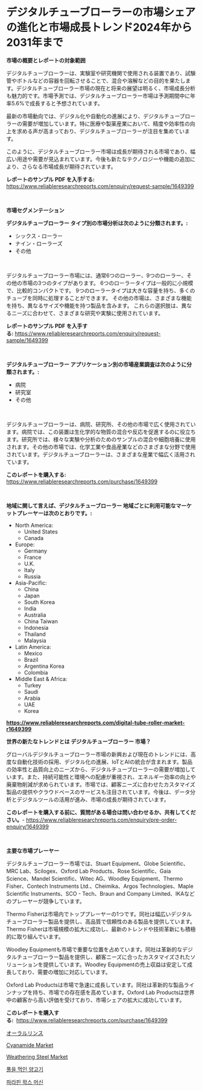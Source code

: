 <p><h1>デジタルチューブローラーの市場シェアの進化と市場成長トレンド2024年から2031年まで</h1></p><p><strong>市場の概要とレポートの対象範囲</strong></p>
<p><p>デジタルチューブローラーは、実験室や研究機関で使用される装置であり、試験管やボトルなどの容器を回転させることで、混合や溶解などの目的を果たします。デジタルチューブローラー市場の現在と将来の展望は明るく、市場成長分析も魅力的です。市場予測では、デジタルチューブローラー市場は予測期間中に年率5.6%で成長すると予想されています。</p><p>最新の市場動向では、デジタル化や自動化の進展により、デジタルチューブローラーの需要が増加しています。特に医療や製薬産業において、精度や効率性の向上を求める声が高まっており、デジタルチューブローラーが注目を集めています。</p><p>このように、デジタルチューブローラー市場は成長が期待される市場であり、幅広い用途や需要が見込まれています。今後も新たなテクノロジーや機能の追加により、さらなる市場成長が期待されています。</p></p>
<p><strong>レポートのサンプル PDF を入手する:</strong> <a href="https://www.reliableresearchreports.com/enquiry/request-sample/1649399">https://www.reliableresearchreports.com/enquiry/request-sample/1649399</a></p>
<p>&nbsp;</p>
<p><strong>市場セグメンテーション</strong></p>
<p><strong>デジタルチューブローラー タイプ別の市場分析は次のように分類されます。:</strong></p>
<p><ul><li>シックス・ローラー</li><li>ナイン・ローラーズ</li><li>その他</li></ul></p>
<p>&nbsp;</p>
<p><p>デジタルチューブローラー市場には、通常6つのローラー、9つのローラー、その他の市場の3つのタイプがあります。 6つのローラータイプは一般的に小規模で、比較的コンパクトです。 9つのローラータイプは大きな容量を持ち、多くのチューブを同時に処理することができます。 その他の市場は、さまざまな機能を持ち、異なるサイズや機能を持つ製品を含みます。 これらの選択肢は、異なるニーズに合わせて、さまざまな研究や実験に使用されています。</p></p>
<p><strong>レポートのサンプル PDF を入手する:</strong>&nbsp;<a href="https://www.reliableresearchreports.com/enquiry/request-sample/1649399">https://www.reliableresearchreports.com/enquiry/request-sample/1649399</a></p>
<p>&nbsp;</p>
<p><strong> デジタルチューブローラー アプリケーション別の市場産業調査は次のように分類されます。:</strong></p>
<p><ul><li>病院</li><li>研究室</li><li>その他</li></ul></p>
<p>&nbsp;</p>
<p><p>デジタルチューブローラーは、病院、研究所、その他の市場で広く使用されています。病院では、この装置は生化学的な物質の混合や反応を促進するのに役立ちます。研究所では、様々な実験や分析のためのサンプルの混合や細胞培養に使用されます。その他の市場では、化学工業や食品産業などのさまざまな分野で使用されています。デジタルチューブローラーは、さまざまな産業で幅広く活用されています。</p></p>
<p><strong>このレポートを購入する:</strong>&nbsp; <a href="https://www.reliableresearchreports.com/purchase/1649399">https://www.reliableresearchreports.com/purchase/1649399</a></p>
<p>&nbsp;</p>
<p><strong>地域に関して言えば、デジタルチューブローラー 地域ごとに利用可能なマーケットプレーヤーは次のとおりです。:</strong></p>
<p><ul>
    <li>
        North America:
        <ul>
            <li>United States</li>
            <li>Canada</li>
        </ul>
    </li>
    <li>
        Europe:
        <ul>
            <li>Germany</li>
            <li>France</li>
            <li>U.K.</li>
            <li>Italy</li>
            <li>Russia</li>
        </ul>
    </li>
    <li>
        Asia-Pacific:
        <ul>
            <li>China</li>
            <li>Japan</li>
            <li>South Korea</li>
            <li>India</li>
            <li>Australia</li>
            <li>China Taiwan</li>
            <li>Indonesia</li>
            <li>Thailand</li>
            <li>Malaysia</li>
        </ul>
    </li>
    <li>
        Latin America:
        <ul>
            <li>Mexico</li>
            <li>Brazil</li>
            <li>Argentina Korea</li>
            <li>Colombia</li>
        </ul>
    </li>
    <li>
        Middle East & Africa:
        <ul>
            <li>Turkey</li>
            <li>Saudi</li>
            <li>Arabia</li>
            <li>UAE</li>
            <li>Korea</li>
        </ul>
    </li>
    </ul></p>
<p><strong><a href="https://www.reliableresearchreports.com/digital-tube-roller-market-r1649399">https://www.reliableresearchreports.com/digital-tube-roller-market-r1649399</a></strong>&nbsp;</p>
<p><strong>世界の新たなトレンドとは デジタルチューブローラー 市場？</strong></p>
<p><p>グローバルデジタルチューブローラー市場の新興および現在のトレンドには、高度な自動化技術の採用、デジタル化の進展、IoTとAIの統合が含まれます。製品の効率性と品質向上のニーズから、デジタルチューブローラーの需要が増加しています。また、持続可能性と環境への配慮が重視され、エネルギー効率の向上や廃棄物削減が求められています。市場では、顧客ニーズに合わせたカスタマイズ製品の提供やクラウドベースのサービスも注目されています。今後は、データ分析とデジタルツールの活用が進み、市場の成長が期待されています。</p></p>
<p><strong>このレポートを購入する前に、質問がある場合は問い合わせるか、共有してください。</strong>- <a href="https://www.reliableresearchreports.com/enquiry/pre-order-enquiry/1649399">https://www.reliableresearchreports.com/enquiry/pre-order-enquiry/1649399</a></p>
<p>&nbsp;</p>
<p><strong>主要な市場プレーヤー</strong></p>
<p><p>デジタルチューブローラー市場では、Stuart Equipment、Globe Scientific、MRC Lab、Scilogex、Oxford Lab Products、Rose Scientific、Gaia Science、Mandel Scientific、Witec AG、Woodley Equipment、Thermo Fisher、Contech Instruments Ltd.、Cheimika、Argos Technologies、Maple Scientific Instruments、SCO - Tech、Braun and Company Limited、IKAなどのプレーヤーが競争しています。</p><p>Thermo Fisherは市場内でトッププレーヤーの1つです。同社は幅広いデジタルチューブローラー製品を提供し、高品質で信頼性のある製品を提供しています。Thermo Fisherは市場規模の拡大に成功し、最新のトレンドや技術革新にも積極的に取り組んでいます。</p><p>Woodley Equipmentも市場で重要な位置を占めています。同社は革新的なデジタルチューブローラー製品を提供し、顧客ニーズに合ったカスタマイズされたソリューションを提供しています。Woodley Equipmentの売上収益は安定して成長しており、需要の増加に対応しています。</p><p>Oxford Lab Productsは市場で急速に成長しています。同社は革新的な製品ラインナップを持ち、市場での存在感を高めています。Oxford Lab Productsは世界中の顧客から高い評価を受けており、市場シェアの拡大に成功しています。</p></p>
<p><strong>このレポートを購入する:</strong>&nbsp;&nbsp;<a href="https://www.reliableresearchreports.com/purchase/1649399">https://www.reliableresearchreports.com/purchase/1649399</a></p>
<p><p><a href="https://medium.com/@joanne.scott9078/%E5%8F%A3%E8%85%94%E3%81%86%E3%81%8C%E3%81%84%E8%96%AC%E3%81%AE%E5%B8%82%E5%A0%B4%E3%81%AF-%E5%B8%82%E5%A0%B4%E3%82%B7%E3%82%A7%E3%82%A2-%E5%B8%82%E5%A0%B4%E5%8B%95%E5%90%91-%E3%81%8A%E3%82%88%E3%81%B3%E5%B8%82%E5%A0%B4%E6%88%90%E9%95%B7%E3%81%AB%E9%96%A2%E3%81%99%E3%82%8B%E6%83%85%E5%A0%B1%E3%82%92%E6%8F%90%E4%BE%9B%E3%81%97%E3%81%BE%E3%81%99-b01a4f11b596">オーラルリンス</a></p><p><a href="https://www.linkedin.com/pulse/cyanamide-market-size-trends-growth-outlook-forecasted-period-dp7af?trackingId=1UujiqZfQcoF14CWpHXG9A%3D%3D">Cyanamide Market</a></p><p><a href="https://www.linkedin.com/pulse/weathering-steel-market-share-amp-new-trends-analysis-report-p3hzf?trackingId=g7WDcWy%2FRUfBroJeTgm2pQ%3D%3D">Weathering Steel Market</a></p><p><a href="https://medium.com/@josefarice/%EC%B4%88%EC%9C%A0-%EC%96%91%EA%B3%A0%EA%B8%B0-%EC%8B%9C%EC%9E%A5-%EC%A0%84%EB%A7%9D-%EC%82%B0%EC%97%85-%EA%B0%9C%EC%9A%94-%EB%B0%8F-%EC%98%88%EC%B8%A1-2024%EB%85%84%EB%B6%80%ED%84%B0-2031%EB%85%84%EA%B9%8C%EC%A7%80-063941730e59">풀을 먹인 양고기</a></p><p><a href="https://medium.com/@jordanilliamson678678_12326/%ED%8C%8C%EB%9D%BC%ED%95%80-%EC%99%81%EC%8A%A4-%EA%B8%B0%EA%B3%84-%EC%8B%9C%EC%9E%A5-%EB%B3%B4%EA%B3%A0%EC%84%9C%EB%8A%94-%EC%9D%B4-%EC%8B%9C%EC%9E%A5%EC%9D%98-%EC%B5%9C%EC%8B%A0-%ED%8A%B8%EB%A0%8C%EB%93%9C-%EB%B0%8F-%EC%84%B1%EC%9E%A5-%EA%B8%B0%ED%9A%8C%EB%A5%BC-%EB%B0%9D%ED%98%80%EC%A4%8D%EB%8B%88%EB%8B%A4-6e8b3a17972f">파라핀 왁스 머신</a></p></p>